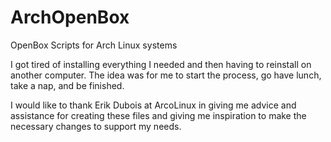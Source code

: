 # ArchOpenBox

OpenBox Scripts for Arch Linux systems

I got tired of installing everything I needed and then having to reinstall on another computer.
The idea was for me to start the process, go have lunch, take a nap, and be finished.

I would like to thank Erik Dubois at ArcoLinux in giving me advice and assistance for creating these files and giving me inspiration to make the necessary changes to support my needs.
